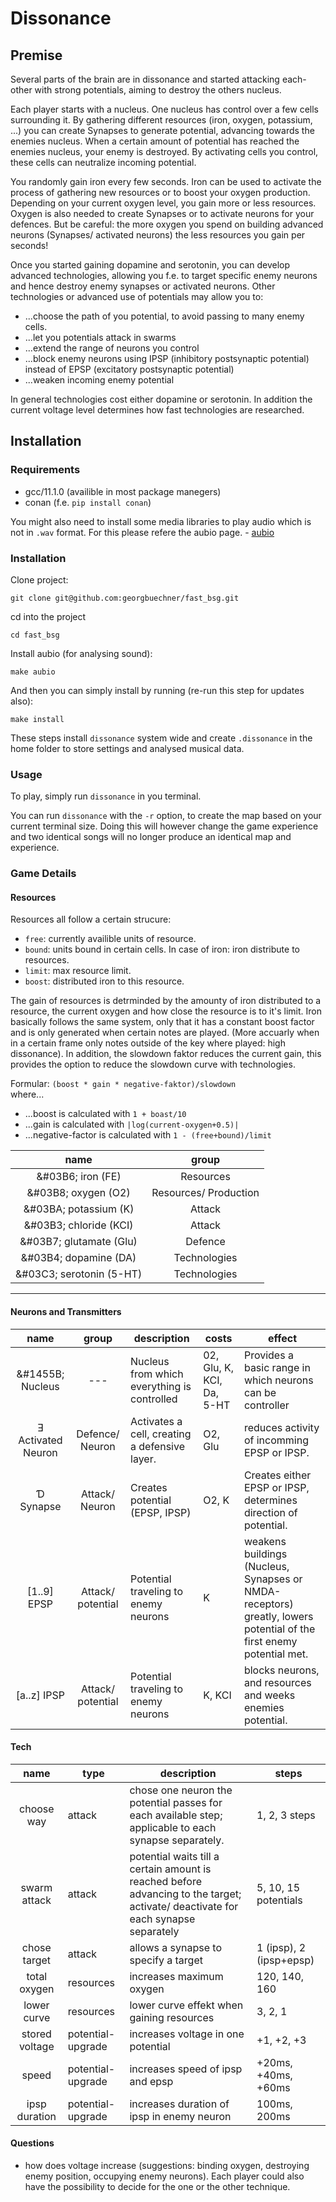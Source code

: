 # Dissonance 

## Premise 
Several parts of the brain are in dissonance and started attacking each-other
with strong potentials, aiming to destroy the others nucleus. 

Each player starts with a nucleus. One nucleus has control over a few cells surrounding it.
By gathering different resources (iron, oxygen, 
potassium, ...) you can create Synapses to generate potential, advancing towards the 
enemies nucleus. When a certain amount of potential has reached the enemies nucleus, 
your enemy is destroyed. By activating cells you control, these cells can
neutralize incoming potential.

You randomly gain iron every few seconds. Iron can be used to activate the process of 
gathering new resources or to boost your oxygen production. Depending on your current oxygen
level, you gain more or less resources. Oxygen is also needed to create Synapses
or to activate neurons for your defences. But be careful: the more oxygen you
spend on building advanced neurons (Synapses/ activated neurons) the less
resources you gain per seconds!

Once you started gaining dopamine and serotonin, you can develop advanced
technologies, allowing you f.e. to target specific enemy neurons and hence destroy
enemy synapses or activated neurons. Other technologies or advanced
use of potentials may allow you to:
- ...choose the path of you potential, to avoid passing to many enemy cells.
- ...let you potentials attack in swarms
- ...extend the range of neurons you control
- ...block enemy neurons using IPSP (inhibitory postsynaptic potential)
instead of EPSP (excitatory postsynaptic potential)
- ...weaken incoming enemy potential

In general technologies cost either dopamine or serotonin. In addition the
current voltage level determines how fast technologies are researched. 

## Installation 

### Requirements 
- gcc/11.1.0 (availible in most package manegers)  
- conan (f.e. `pip install conan`)

You might also need to install some media libraries to play audio which is not in `.wav` 
format. For this please refere the aubio page.  - [aubio](https://aubio.org/manual/latest/installing.html#external-libraries) 

### Installation

Clone project: 
```
git clone git@github.com:georgbuechner/fast_bsg.git
```

cd into the project
```
cd fast_bsg
```

Install aubio (for analysing sound):
```
make aubio
```

And then you can simply install by running (re-run this step for updates also):
```
make install
```

These steps install `dissonance` system wide and create `.dissonance` in the home folder to
store settings and analysed musical data.

### Usage

To play, simply run `dissonance` in you terminal. 

You can run `dissonance` with the `-r` option, to create the map based on your
current terminal size. Doing this will however change the game experience and
two identical songs will no longer produce an identical map and experience. 


### Game Details 

#### Resources 
Resources all follow a certain strucure: 
- `free`: currently availible units of resource.
- `bound`: units bound in certain cells. In case of iron: iron distribute to resources.
- `limit`: max resource limit. 
- `boost`: distributed iron to this resource.

The gain of resources is detrminded by the amounty of iron distributed to a
resource, the current oxygen and how close the resource is to it's limit. Iron
basically follows the same system, only that it has a constant boost factor and
is only generated when certain notes are played. (More accuarly when in a
certain frame only notes outside of the key where played: high dissonance).
In addition, the slowdown faktor reduces the current gain, this provides the
option to reduce the slowdown curve with technologies.

Formular: `(boost * gain * negative-faktor)/slowdown`  
where...
- ...boost is calculated with `1 + boast/10`
- ...gain is calculated with `|log(current-oxygen+0.5)|`
- ...negative-factor is calculated with `1 - (free+bound)/limit`


| name        | group   |
|:-----------:|:-------:|
| &#03B6; iron (FE) | Resources |
| &#03B8; oxygen (O2) | Resources/ Production |
| &#03BA; potassium (K) | Attack | 
| &#03B3; chloride (KCI) | Attack |
| &#03B7; glutamate (Glu) | Defence |
| &#03B4; dopamine (DA) | Technologies | 
| &#03C3; serotonin (5-HT) | Technologies |
-------------------------------------

#### Neurons and Transmitters
| name            | group   | description   | costs   | effect |
|:---------------:|:-------:|---------------| ------- | ------ |
| &#1455B; Nucleus | --- | Nucleus from which everything is controlled | 02, Glu, K, KCI, Da, 5-HT | Provides a basic range in which neurons can be controller | 
| &#0398; Activated Neuron | Defence/ Neuron | Activates a cell, creating a defensive layer. | O2, Glu | reduces activity of incomming EPSP or IPSP. |
| &#0394; Synapse         | Attack/ Neuron  | Creates potential (EPSP, IPSP) | O2, K | Creates either EPSP or IPSP, determines direction of potential. |
| [1..9] EPSP            | Attack/ potential | Potential traveling to enemy neurons | K | weakens buildings (Nucleus, Synapses or NMDA-receptors) greatly, lowers potential of the first enemy potential met. |
| [a..z] IPSP            | Attack/ potential | Potential traveling to enemy neurons | K, KCI | blocks neurons, and resources and weeks enemies potential. |


#### Tech
| name            | type | description   | steps |
|:---------------:|------|--------| ------ |
| choose way | attack | chose one neuron the potential passes for each available step; applicable to each synapse separately. | 1, 2, 3 steps |
| swarm attack | attack | potential waits till a certain amount is reached before advancing to the target; activate/ deactivate for each synapse separately | 5, 10, 15 potentials |
| chose target | attack | allows a synapse to specify a target | 1 (ipsp), 2 (ipsp+epsp)|
| total oxygen | resources | increases maximum oxygen | 120, 140, 160 |
| lower curve | resources | lower curve effekt when gaining resources | 3, 2, 1 |
| stored voltage | potential-upgrade | increases voltage in one potential | +1, +2, +3 |
| speed | potential-upgrade | increases speed of ipsp and epsp | +20ms, +40ms, +60ms |
| ipsp duration | potential-upgrade | increases duration of ipsp in enemy neuron | 100ms, 200ms 


#### Questions
- how does voltage increase (suggestions: binding oxygen, destroying enemy
  position, occupying enemy neurons). Each player could also have the possibility
  to decide for the one or the other technique.
